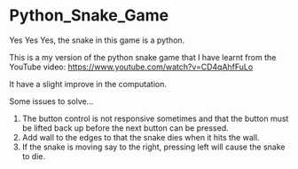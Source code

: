 # Python_Snake_Game

Yes Yes Yes, the snake in this game is a python.

This is a my version of the python snake game that I have learnt from the YouTube video: https://www.youtube.com/watch?v=CD4qAhfFuLo

It have a slight improve in the computation. 

Some issues to solve...
1) The button control is not responsive sometimes and that the button must be lifted back up before the next button can be pressed.
2) Add wall to the edges to that the snake dies when it hits the wall.
3) If the snake is moving say to the right, pressing left will cause the snake to die. 
